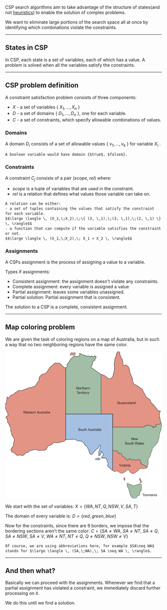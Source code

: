 CSP search algorithms aim to take advantage of the structure of states(and not [heuristics](Heuristics.md)) to enable the solution of complex problems.

We want to eliminate large portions of the search space all at once by identifying which combinations violate the constraints.

---

## States in CSP

In CSP, each state is a set of variables, each of which has a value. A problem is solved when all the variables satisfy the constraints.

---

## CSP problem definition

A constraint satisfaction problem consists of three components:
- $X$ - a set of variables { ${X_1,...,X_n}$ }
- $D$ - a set of domains { ${D_1,...,D_n}$ }, one for each variable.
- $C$ - a set of constraints, which specify allowable combinations of values.


### Domains

A domain $D_i$ consists of a set of allowable values { ${v_1,...,v_k}$ } for variable $X_i$ .

```ad-example
A boolean variable would have domain {$true$, $false$}.
```


###  Constraints

A constraint $C_j$ consists of a pair $(scope, \;rel)$ where:
- $scope$ is a tuple of variables that are used in the constraint.
- $rel$ is a relation that defines what values those variable can take on.

```ad-example
A relation can be either:
- a set of tuples containing the values that satisfy the constraint for each variable.
$$\large \langle \, (X_1,\;X_2),\;\{ (3, \,1),\;(3, \,1),\;(2, \,1) \} \, \rangle$$
- a function that can compute if the variable satisfies the constraint or not.
$$\large \langle \, (X_1,\;X_2),\; X_1 > X_2 \, \rangle$$
```


### Assignments

A CSPs assignment is the process of assigning a value to a variable.

Types if assignments:
- Consistent assignment: the assignment doesn't violate any constraints.
- Complete assignment: every variable is assigned a value
- Partial assignment: leaves some variables unassigned.
- Partial solution: Partial assignment that is consistent.

The solution to a CSP is a complete, consistent assignment.

---

## Map coloring problem

We are given the task of coloring regions on a map of Australia, but in such a way that no two neighboring regions have the same color.

![](../z_images/Pasted%20image%2020230416193009.png)

We start with the set of variables:
$X = \{WA,NT,Q,NSW,V,SA,T\}$

The domain of every variable is:
$D = \{red,green,blue\}$

Now for the constraints, since there are 9 borders, we impose that the bordering sections aren't the same color:
$C = \{SA\neq WA,\; SA \neq NT,\; SA\neq Q,\; SA \neq NSW,\; SA \neq V,\; WA \neq NT,\; NT \neq Q,\; Q \neq NSW,\; NSW \neq V\}$ 

```ad-note
Of course, we are using abbreviations here, for example $SA\neq WA$ stands for $\large \langle \, (SA,\;WA),\; SA \neq WA \, \rangle$.
```

---

## And then what?

Basically we can proceed with the assignments.
Whenever we find that a partial assignment has violated a constraint, we immediately discard further processing on it.

We do this until we find a solution.